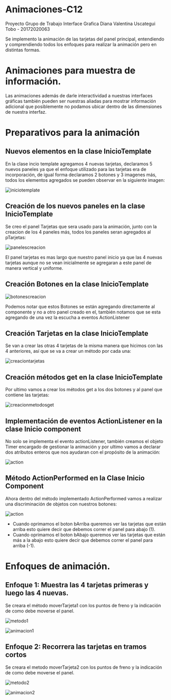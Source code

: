 # Animaciones-C12

Proyecto Grupo de Trabajo Interface Grafica 
Diana Valentina Uscategui Tobo - 20172020063

Se implemento la animación de las tarjetas del panel principal, entendiendo y comprendiendo todos los enfoques para realizar la animación pero en distintas formas.

# Animaciones para muestra de información.

Las animaciones además de darle interactividad a nuestras interfaces gráficas también pueden ser nuestras aliadas para mostrar información adicional que posiblemente no podamos ubicar dentro de las dimensiones de nuestra interfaz.

# Preparativos para la animación

## Nuevos elementos en la clase InicioTemplate

En la clase incio template agregamos 4 nuevas tarjetas, declaramos 5 nuevos paneles ya que el enfoque utilizado para las tarjetas era de incorporación, de igual forma declaramos 2 botones y 3 imagenes más, todos los elementos agregados se pueden observar en la siguiente imagen: 

![iniciotemplate](https://github.com/valentinatobo/Animaciones-C12/blob/master/Proy_Twitter/imagenes/inicioelementos.png)

## Creación de los nuevos paneles en la clase InicioTemplate

Se creo el panel Tarjetas que sera usado para la animación, junto con la creacion de los 4 paneles más, todos los paneles seran agregados al pTarjetas:

![panelescreacion](https://github.com/valentinatobo/Animaciones-C12/blob/master/Proy_Twitter/imagenes/creacionpaneles.png)

El panel tarjetas es mas largo que nuestro panel inicio ya que las 4 nuevas tarjetas aunque no se vean inicialmente se agregaran a este panel de manera vertical y uniforme.

## Creación Botones en la clase InicioTemplate 

![botonescreacion](https://github.com/valentinatobo/Animaciones-C12/blob/master/Proy_Twitter/imagenes/creacionbotones.png)

Podemos notar que estos Botones se están agregando directamente al componente y no a otro panel creado en el, también notamos que se esta agregando de una vez la escucha a eventos ActionListener 

## Creación Tarjetas en la clase InicioTemplate

Se van a crear las otras 4 tarjetas de la misma manera que hicimos con las 4 anteriores, así que se va a crear un método por cada una:

![creaciontarjetas](https://github.com/valentinatobo/Animaciones-C12/blob/master/Proy_Twitter/imagenes/TARJETAS.PNG)

## Creación métodos get en la clase InicioTemplate

Por ultimo vamos a crear los métodos get a los dos botones y al panel que contiene las tarjetas:

![creacionmetodosget](https://github.com/valentinatobo/Animaciones-C12/blob/master/Proy_Twitter/imagenes/metodosget.PNG)

## Implementación de eventos ActionListener en la clase Inicio component 

No solo se implementa el evento actionListener, también creamos el objeto Timer encargado de gestionar la animación y por ultimo vamos a declarar  dos atributos enteros que nos ayudaran con el propósito de la animación:

![action](https://github.com/valentinatobo/Animaciones-C12/blob/master/Proy_Twitter/imagenes/claseincio.png)

## Método ActionPerformed en la Clase Inicio Component

Ahora dentro del método implementado ActionPerformed vamos a realizar una discriminación de objetos con nuestros botones:

![action](https://github.com/valentinatobo/Animaciones-C12/blob/master/Proy_Twitter/imagenes/accionperformed.png)

* Cuando oprimamos el boton bArriba queremos ver las tarjetas que están arriba esto quiere decir que debemos correr el panel para abajo (1).
* Cuando oprimamos el boton bAbajo queremos ver las tarjetas que están más a la abajo esto quiere decir que debemos correr el panel para arriba (-1).

# Enfoques de animación.

## Enfoque 1: Muestra las 4 tarjetas primeras y luego las 4 nuevas.

Se creara el método moverTarjeta1 con los puntos de freno y la indicación de como debe moverse el panel.

![metodo1](https://github.com/valentinatobo/Animaciones-C12/blob/master/Proy_Twitter/imagenes/mover1.png)

![animacion1](https://github.com/valentinatobo/Animaciones-C12/blob/master/Proy_Twitter/imagenes/metodo1int.PNG)

## Enfoque 2: Recorrera las tarjetas en tramos cortos 

Se creara el metodo moverTarjeta2 con los puntos de freno y la indicación de como debe moverse el panel.

![metodo2](https://github.com/valentinatobo/Animaciones-C12/blob/master/Proy_Twitter/imagenes/mover2.png)

![animacion2](https://github.com/valentinatobo/Animaciones-C12/blob/master/Proy_Twitter/imagenes/metodo2int.PNG)
